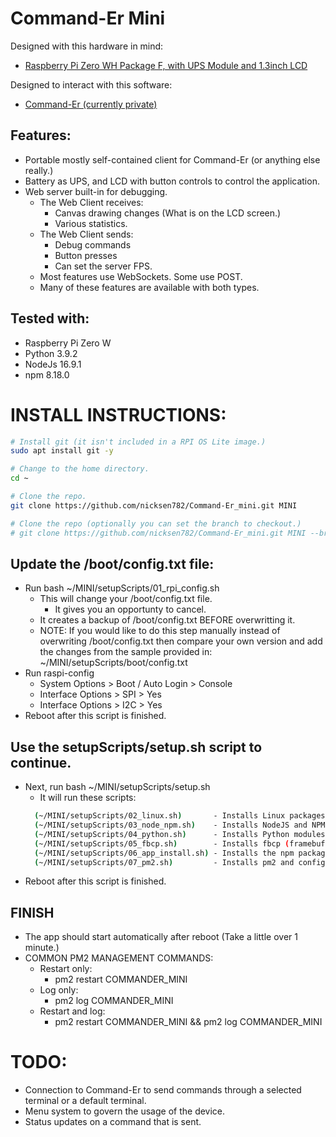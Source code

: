 # Command-Er Mini

Designed with this hardware in mind: 
  * [Raspberry Pi Zero WH Package F, with UPS Module and 1.3inch LCD](https://www.waveshare.com/raspberry-pi-zero-wh-package-f.htm) 

Designed to interact with this software:
  * [Command-Er (currently private)](https://github.com/nicksen782/Command-Er) 

## Features:
- Portable mostly self-contained client for Command-Er (or anything else really.)
- Battery as UPS, and LCD with button controls to control the application.
- Web server built-in for debugging.
  - The Web Client receives:
    - Canvas drawing changes (What is on the LCD screen.)
    - Various statistics.
  - The Web Client sends:
    - Debug commands
    - Button presses
    - Can set the server FPS.
  - Most features use WebSockets. Some use POST. 
  - Many of these features are available with both types.

## Tested with:
- Raspberry Pi Zero W
- Python 3.9.2
- NodeJs 16.9.1
- npm 8.18.0

# INSTALL INSTRUCTIONS:
````sh
# Install git (it isn't included in a RPI OS Lite image.)
sudo apt install git -y

# Change to the home directory.
cd ~

# Clone the repo.
git clone https://github.com/nicksen782/Command-Er_mini.git MINI

# Clone the repo (optionally you can set the branch to checkout.)
# git clone https://github.com/nicksen782/Command-Er_mini.git MINI --branch DEV
````
## Update the /boot/config.txt file:
  - Run bash ~/MINI/setupScripts/01_rpi_config.sh
    - This will change your /boot/config.txt file.
      - It gives you an opportunty to cancel.
    - It creates a backup of /boot/config.txt BEFORE overwritting it.
    - NOTE: If you would like to do this step manually instead of overwriting /boot/config.txt then compare your own version and add the changes from the sample provided in: ~/MINI/setupScripts/boot/config.txt
  - Run raspi-config
    - System Options > Boot / Auto Login > Console
    - Interface Options > SPI > Yes
    - Interface Options > I2C > Yes
  - Reboot after this script is finished.

## Use the setupScripts/setup.sh script to continue.
  - Next, run bash ~/MINI/setupScripts/setup.sh
    - It will run these scripts:
    ````sh
      (~/MINI/setupScripts/02_linux.sh)       - Installs Linux packages.
      (~/MINI/setupScripts/03_node_npm.sh)    - Installs NodeJS and NPM.
      (~/MINI/setupScripts/04_python.sh)      - Installs Python modules.
      (~/MINI/setupScripts/05_fbcp.sh)        - Installs fbcp (framebuffer copy.)
      (~/MINI/setupScripts/06_app_install.sh) - Installs the npm packages for the app. 
      (~/MINI/setupScripts/07_pm2.sh)         - Installs pm2 and configures it.
    ````
  - Reboot after this script is finished.

## FINISH
  - The app should start automatically after reboot (Take a little over 1 minute.)
  - COMMON PM2 MANAGEMENT COMMANDS:
    - Restart only:
      - pm2 restart COMMANDER_MINI
    - Log only: 
      - pm2 log COMMANDER_MINI
    - Restart and log: 
      - pm2 restart COMMANDER_MINI && pm2 log COMMANDER_MINI

# TODO:
- Connection to Command-Er to send commands through a selected terminal or a default terminal.
- Menu system to govern the usage of the device. 
- Status updates on a command that is sent. 